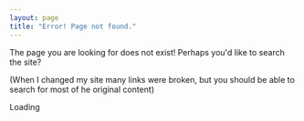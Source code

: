 ```yaml
---
layout: page
title: "Error! Page not found."
---
```


The page you are looking for does not exist!  Perhaps you'd like to search the site?

(When I changed my site many links were broken, but you should be able to search for most of he original content)

<div id="cse" style="width: 100%;">Loading</div>
<script src="http://www.google.com/jsapi" type="text/javascript"></script>
<script type="text/javascript"> 
  google.load('search', '1', {language : 'en', style : google.loader.themes.V2_DEFAULT});
  google.setOnLoadCallback(function() {
    var customSearchOptions = {};  var customSearchControl = new google.search.CustomSearchControl(
      '015409038792982999234:drousb_o8pa', customSearchOptions);
    customSearchControl.setResultSetSize(google.search.Search.FILTERED_CSE_RESULTSET);
    customSearchControl.draw('cse');
  }, true);
</script>

<style type="text/css">
  .gsc-control-cse {
    font-family: Georgia, serif;
    border-color: #FFFFFF;
    background-color: #FFFFFF;
  }
  .gsc-control-cse .gsc-table-result {
    font-family: Georgia, serif;
  }
  input.gsc-input, .gsc-input-box, .gsc-input-box-hover, .gsc-input-box-focus {
    border-color: #D9D9D9;
  }
  input.gsc-search-button, input.gsc-search-button:hover, input.gsc-search-button:focus {
    border-color: #45462f;
    background-color: #4F4F4F;
    background-image: none;
  }
  .gsc-tabHeader.gsc-tabhInactive {
    border-color: #CCCCCC;
    background-color: #FFFFFF;
  }
  .gsc-tabHeader.gsc-tabhActive {
    border-color: #CCCCCC;
    border-bottom-color: #FFFFFF;
    background-color: #FFFFFF;
  }
  .gsc-tabsArea {
    border-color: #CCCCCC;
  }
  .gsc-webResult.gsc-result,
  .gsc-results .gsc-imageResult {
    border-color: #FFFFFF;
    background-color: #FFFFFF;
  }
  .gsc-webResult.gsc-result:hover,
  .gsc-imageResult:hover {
    border-color: #FFFFFF;
    background-color: #FFFFFF;
  }
  .gs-webResult.gs-result a.gs-title:link,
  .gs-webResult.gs-result a.gs-title:link b,
  .gs-imageResult a.gs-title:link,
  .gs-imageResult a.gs-title:link b {
    color: #45462f;
  }
  .gs-webResult.gs-result a.gs-title:visited,
  .gs-webResult.gs-result a.gs-title:visited b,
  .gs-imageResult a.gs-title:visited,
  .gs-imageResult a.gs-title:visited b {
    color: #45462f;
  }
  .gs-webResult.gs-result a.gs-title:hover,
  .gs-webResult.gs-result a.gs-title:hover b,
  .gs-imageResult a.gs-title:hover,
  .gs-imageResult a.gs-title:hover b {
    color: #45462f;
  }
  .gs-webResult.gs-result a.gs-title:active,
  .gs-webResult.gs-result a.gs-title:active b,
  .gs-imageResult a.gs-title:active,
  .gs-imageResult a.gs-title:active b {
    color: #45462f;
  }
  .gsc-cursor-page {
    color: #45462f;
  }
  a.gsc-trailing-more-results:link {
    color: #45462f;
  }
  .gs-webResult .gs-snippet,
  .gs-imageResult .gs-snippet,
  .gs-fileFormatType {
    color: #45462f;
  }
  .gs-webResult div.gs-visibleUrl,
  .gs-imageResult div.gs-visibleUrl {
    color: #45462f;
  }
  .gs-webResult div.gs-visibleUrl-short {
    color: #45462f;
  }
  .gs-webResult div.gs-visibleUrl-short {
    display: none;
  }
  .gs-webResult div.gs-visibleUrl-long {
    display: block;
  }
  .gs-promotion div.gs-visibleUrl-short {
    display: none;
  }
  .gs-promotion div.gs-visibleUrl-long {
    display: block;
  }
  .gsc-cursor-box {
    border-color: #FFFFFF;
  }
  .gsc-results .gsc-cursor-box .gsc-cursor-page {
    border-color: #CCCCCC;
    background-color: #FFFFFF;
    color: #45462f;
  }
  .gsc-results .gsc-cursor-box .gsc-cursor-current-page {
    border-color: #CCCCCC;
    background-color: #FFFFFF;
    color: #45462f;
  }
  .gsc-webResult.gsc-result.gsc-promotion {
    border-color: #F6F6F6;
    background-color: #F6F6F6;
  }
  .gsc-completion-title {
    color: #45462f;
  }
  .gsc-completion-snippet {
    color: #45462f;
  }
  .gs-promotion a.gs-title:link,
  .gs-promotion a.gs-title:link *,
  .gs-promotion .gs-snippet a:link {
    color: #1155CC;
  }
  .gs-promotion a.gs-title:visited,
  .gs-promotion a.gs-title:visited *,
  .gs-promotion .gs-snippet a:visited {
    color: #1155CC;
  }
  .gs-promotion a.gs-title:hover,
  .gs-promotion a.gs-title:hover *,
  .gs-promotion .gs-snippet a:hover {
    color: #1155CC;
  }
  .gs-promotion a.gs-title:active,
  .gs-promotion a.gs-title:active *,
  .gs-promotion .gs-snippet a:active {
    color: #1155CC;
  }
  .gs-promotion .gs-snippet,
  .gs-promotion .gs-title .gs-promotion-title-right,
  .gs-promotion .gs-title .gs-promotion-title-right *  {
    color: #333333;
  }
  .gs-promotion .gs-visibleUrl,
  .gs-promotion .gs-visibleUrl-short {
    color: #009933;
  }
</style>
